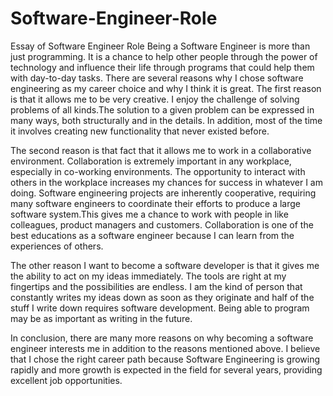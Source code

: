# Software-Engineer-Role
Essay of Software Engineer Role
Being a Software Engineer is more than just programming. It is a chance to help other people through the power of technology and influence their life through programs that could help them with day-to-day tasks. There are several reasons why I chose software engineering as my career choice and why I think it is great. The first reason is that it allows me to be very creative. I enjoy the challenge of solving problems of all kinds.The solution to a given problem can be expressed in many ways, both structurally and in the details. In addition, most of the time it involves creating new functionality that never existed before.

The second reason is that fact that it allows me to work in a collaborative environment. Collaboration is extremely important in any workplace, especially in co-working environments. The opportunity to interact with others in the workplace increases my chances for success in whatever I am doing. Software engineering projects are inherently cooperative, requiring many software engineers to coordinate their efforts to produce a large software system.This gives me a chance to work with people in like colleagues, product managers and customers. Collaboration is one of the best educations as a software engineer because I can learn from the experiences of others.

The other reason I want to become a software developer is that it gives me the ability to act on my ideas immediately. The tools are right at my fingertips and the possibilities are endless. I am the kind of person that constantly writes my ideas down as soon as they originate and half of the stuff I write down requires software development. Being able to program may be as important as writing in the future. 

In conclusion, there are many more reasons on why becoming a software engineer interests me in addition to the reasons mentioned above. I believe that I chose the right career path because Software Engineering is growing rapidly and more growth is expected in the field for several years, providing excellent job opportunities.
